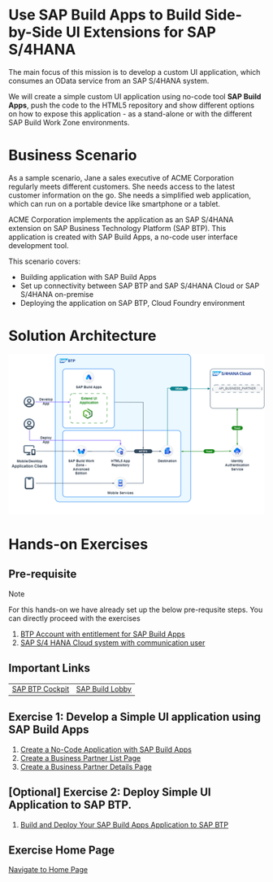 # Use SAP Build Apps to Build Side-by-Side UI Extensions for SAP S/4HANA

The main focus of this mission is to develop a custom UI application, which consumes an OData service from an SAP S/4HANA system.

We will create a simple custom UI application using no-code tool **SAP Build Apps**, push the code to the HTML5 repository and show different options on how to expose this application - as a stand-alone or with the different SAP Build Work Zone environments.


# Business Scenario

As a sample scenario, Jane a sales executive of ACME Corporation regularly meets different customers. She needs access to the latest customer information on the go. She needs a simplified web application, which can run on a portable device like smartphone or a tablet.

ACME Corporation implements the application as an SAP S/4HANA extension on SAP Business Technology Platform (SAP BTP). This application is created with SAP Build Apps, a no-code user interface development tool.

This scenario covers:

* Building application with SAP Build Apps
* Set up connectivity between SAP BTP and SAP S/4HANA Cloud or SAP S/4HANA on-premise
* Deploying the application on SAP BTP, Cloud Foundry environment

# Solution Architecture


 ![Solution Architecture](./discover/images/Keep_the_Core_clean_SD.drawio.png)

# Hands-on Exercises

## Pre-requisite

> [!Note]
> For this hands-on we have already set up the below pre-requsite steps. You can directly proceed with  the exercises

  1.  [BTP Account with entitlement for SAP Build Apps](../workshops/clean-core-extensibility-cap/setup/setup-build-apps-&-process-automation.md#setup-sap-build-apps-in-sap-btp-using-booster)
  2. [SAP S/4 HANA Cloud system with communication user](../workshops/clean-core-extensibility-cap/setup/s4hana-cloud-config.md)

## Important Links
| | | 
| ----------- | ----------- |
| [SAP BTP Cockpit](https://emea.cockpit.btp.cloud.sap/cockpit/?idp=pesworkshops.accounts.ondemand.com#/globalaccount/a9030b2a-ed51-438e-9166-241ce6c0291d/subaccount/39f42fe8-e715-49e0-850a-316400cceb53/subaccountoverview) | [SAP Build Lobby](https://pw-build-hands-on.eu10.build.cloud.sap/lobby)|

##  Exercise 1: Develop a Simple UI application using SAP Build Apps
  1. [Create a No-Code Application with SAP Build Apps](./create-application/develop/README.md)
  2. [Create a Business Partner List Page](./create-application/develop/ListPage/README.md)
  3. [Create a Business Partner Details Page](./create-application/develop/DetailsPage/README.md)

##  [Optional] Exercise 2: Deploy Simple UI Application to SAP BTP.
  1. [Build and Deploy Your SAP Build Apps Application to SAP BTP](./create-application/deploy/README.md)

  ## Exercise Home Page
   [Navigate to Home Page](../workshops/clean-core-extensibility-cap/README.md)

